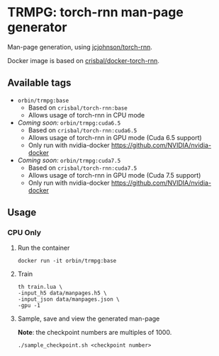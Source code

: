 # TRMPG: torch-rnn man-page generator
Man-page generation, using [jcjohnson/torch-rnn](https://github.com/jcjohnson/torch-rnn).

Docker image is based on [crisbal/docker-torch-rnn](https://github.com/crisbal/docker-torch-rnn).

## Available tags
* `orbin/trmpg:base`
    * Based on `crisbal/torch-rnn:base`
    * Allows usage of torch-rnn in CPU mode
* _Coming soon:_ `orbin/trmpg:cuda6.5`
    * Based on `crisbal/torch-rnn:cuda6.5` 
    * Allows usage of torch-rnn in GPU mode (Cuda 6.5 support)
    * Only run with nvidia-docker https://github.com/NVIDIA/nvidia-docker
* _Coming soon:_ `orbin/trmpg:cuda7.5`
    * Based on `crisbal/torch-rnn:cuda7.5`
    * Allows usage of torch-rnn in GPU mode (Cuda 7.5 support)
    * Only run with nvidia-docker https://github.com/NVIDIA/nvidia-docker


## Usage
### CPU Only
1. Run the container

    ```docker run -it orbin/trmpg:base```

2. Train 

    ```
    th train.lua \
    -input_h5 data/manpages.h5 \
    -input_json data/manpages.json \
    -gpu -1
    ```

4. Sample, save and view the generated man-page

    __Note__: the checkpoint numbers are multiples of 1000.
    
    ```./sample_checkpoint.sh <checkpoint number>```

